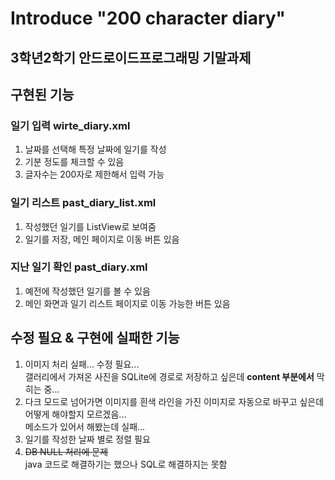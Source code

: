 # Introduce "200 character diary"

## 3학년2학기 안드로이드프로그래밍 기말과제

## 구현된 기능
### 일기 입력 wirte_diary.xml
1. 날짜를 선택해 특정 날짜에 일기를 작성
2. 기분 정도를 체크할 수 있음
3. 글자수는 200자로 제한해서 입력 가능
### 일기 리스트 past_diary_list.xml
1. 작성했던 일기를 ListView로 보여줌
2. 일기를 저장, 메인 페이지로 이동 버튼 있음
### 지난 일기 확인 past_diary.xml
1. 예전에 작성했던 일기를 볼 수 있음
2. 메인 화면과 일기 리스트 페이지로 이동 가능한 버튼 있음
## 수정 필요 & 구현에 실패한 기능
1. 이미지 처리 실패... 수정 필요...<br>갤러리에서 가져온 사진을 SQLite에 경로로 저장하고 싶은데 **content 부분에서** 막히는 중...
2. 다크 모드로 넘어가면 이미지를 흰색 라인을 가진 이미지로 자동으로 바꾸고 싶은데 어떻게 해야할지 모르겠음...<br>메소드가 있어서 해봤는데 실패...
3. 일기를 작성한 날짜 별로 정렬 필요
4. ~~DB NULL 처리에 문제~~ <br>java 코드로 해결하기는 했으나 SQL로 해결하지는 못함
